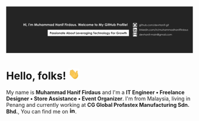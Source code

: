 [![Header](img/devHanif-github.png "Header")](https://github.com/devHanif-git)

# Hello, folks! <img src="img/wave.gif" width="30px" height="30px" />

My name is **Muhammad Hanif Firdaus** and I'm a **IT Engineer • Freelance Designer • Store Assistance • Event Organizer**. I'm from Malaysia, living in Penang and currently working at **CG Global Profastex Manufacturing Sdn. Bhd.**, You can find me on [![LinkedIn][2.2]][2].





<!-- links to your social media accounts -->

[1]: https://github.com/devHanif-git
[2]: https://www.linkedin.com/in/muhammadhaniffirdaus/

<!-- icons -->

[2.2]: img/linkedin15x15.png "LinkedIn Logo"
